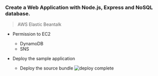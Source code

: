 ### Create a Web Application with Node.js, Express and NoSQL database.

> AWS Elastic Beantalk
* Permission to EC2
  * DynamoDB
  * SNS

* Deploy the sample application
  * Deploy the source bundle
![deploy complete]()
